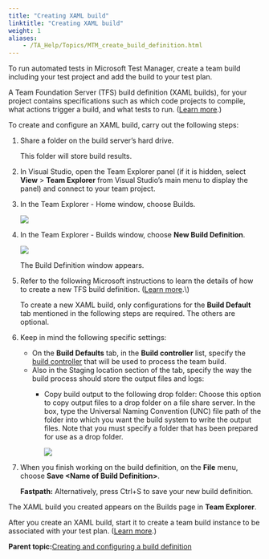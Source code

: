 ```yaml
--- 
title: "Creating XAML build"
linktitle: "Creating XAML build"
weight: 1
aliases: 
    - /TA_Help/Topics/MTM_create_build_definition.html
---
```


To run automated tests in Microsoft Test Manager, create a team build including your test project and add the build to your test plan.

A Team Foundation Server \(TFS\) build definition \(XAML builds\), for your project contains specifications such as which code projects to compile, what actions trigger a build, and what tests to run. \([Learn more](https://msdn.microsoft.com/library/ms181709%28v=vs.120%29.aspx).\)

To create and configure an XAML build, carry out the following steps:

1.  Share a folder on the build server’s hard drive.

    This folder will store build results.

2.  In Visual Studio, open the Team Explorer panel \(if it is hidden, select **View** \> **Team Explorer** from Visual Studio’s main menu to display the panel\) and connect to your team project.

3.  In the Team Explorer - Home window, choose Builds.

    ![](/images//Images/VS_create_build_definition.png)

4.  In the Team Explorer - Builds window, choose **New Build Definition**.

    ![](/images//Images/VS_new_build_definition.png)

    The Build Definition window appears.

5.  Refer to the following Microsoft instructions to learn the details of how to create a new TFS build definition. \([Learn more](https://msdn.microsoft.com/en-us/library/ms181716(v=vs.120).aspx).\)

    To create a new XAML build, only configurations for the **Build Default** tab mentioned in the following steps are required. The others are optional.

6.  Keep in mind the following specific settings:

    -   On the **Build Defaults** tab, in the **Build controller** list, specify the [build controller](ug_MTM_config_build_controller.html) that will be used to process the team build.
    -   Also in the Staging location section of the tab, specify the way the build process should store the output files and logs:
        -   Copy build output to the following drop folder: Choose this option to copy output files to a drop folder on a file share server. In the box, type the Universal Naming Convention \(UNC\) file path of the folder into which you want the build system to write the output files. Note that you must specify a folder that has been prepared for use as a drop folder.

            ![](/images//Images/VS_new_build_definition_config.png)

7.  When you finish working on the build definition, on the **File** menu, choose **Save <Name of Build Definition\>**.

    **Fastpath:** Alternatively, press Ctrl+S to save your new build definition.


The XAML build you created appears on the Builds page in **Team Explorer**.

After you create an XAML build, start it to create a team build instance to be associated with your test plan. \([Learn more](MTM_queue_XAML_build.html).\)

**Parent topic:**[Creating and configuring a build definition](/TA_Help/Topics/ug_MTM_build_definition.html)

